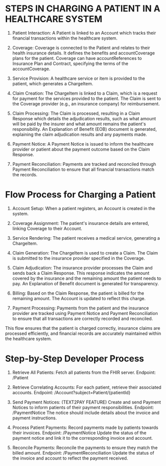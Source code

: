 # STEPS IN CHARGING A PATIENT IN A HEALTHCARE SYSTEM

1. Patient Interaction:
A Patient is linked to an Account which tracks their financial transactions within the healthcare system.

2. Coverage:
Coverage is connected to the Patient and relates to their health insurance details.
It defines the benefits and accountCoverage plans for the patient.
Coverage can have accountReferences to Insurance Plan and Contract, specifying the terms of the accountCoverage.

3. Service Provision:
A healthcare service or item is provided to the patient, which generates a ChargeItem.

4. Claim Creation:
The ChargeItem is linked to a Claim, which is a request for payment for the services provided to the patient.
The Claim is sent to the Coverage provider (e.g., an insurance company) for reimbursement.

5. Claim Processing:
The Claim is processed, resulting in a Claim Response which details the adjudication results, 
such as what amount will be paid by the insurer and what amount remains the patient's responsibility.
An Explanation of Benefit (EOB) document is generated, explaining the claim adjudication results and any payments made.

6. Payment Notice:
A Payment Notice is issued to inform the healthcare provider or patient about the payment outcome based on the Claim Response.

7. Payment Reconciliation:
Payments are tracked and reconciled through Payment Reconciliation to ensure that all financial transactions match the records.


# Flow Process for Charging a Patient

1. Account Setup:
When a patient registers, an Account is created in the system.

2. Coverage Assignment:
The patient's insurance details are entered, linking Coverage to their Account.

3. Service Rendering:
The patient receives a medical service, generating a ChargeItem.

4. Claim Generation:
The ChargeItem is used to create a Claim. 
The Claim is submitted to the insurance provider specified in the Coverage.

5. Claim Adjudication:
The insurance provider processes the Claim and sends back a Claim Response. 
This response indicates the amount covered by the insurance and the remaining amount the patient needs to pay.
An Explanation of Benefit document is generated for transparency.

6. Billing:
Based on the Claim Response, the patient is billed for the remaining amount. 
The Account is updated to reflect this charge.

7. Payment Processing:
Payments from the patient and the insurance provider are tracked using Payment Notice and Payment Reconciliation to ensure that all transactions are correctly recorded and reconciled.

This flow ensures that the patient is charged correctly, insurance claims are processed efficiently, and financial records are accurately maintained within the healthcare system.


# Step-by-Step Developer Process

1. Retrieve All Patients:
Fetch all patients from the FHIR server.
Endpoint: /Patient

2. Retrieve Correlating Accounts:
For each patient, retrieve their associated accounts.
Endpoint: /Account?subject=Patient/{patientId}

3. Send Payment Notices: (TEXT2PAY FEATURE)
Create and send Payment Notices to inform patients of their payment responsibilities.
Endpoint: /PaymentNotice
The notice should include details about the invoice and payment instructions.

4. Process Patient Payments:
Record payments made by patients towards their invoices.
Endpoint: /PaymentNotice
Update the status of the payment notice and link it to the corresponding invoice and account.

5. Reconcile Payments:
Reconcile the payments to ensure they match the billed amount.
Endpoint: /PaymentReconciliation
Update the status of the invoice and account to reflect the payment received.
